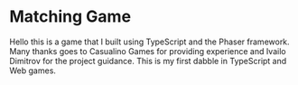 # Matching Game

Hello this is a game that I built using TypeScript and the Phaser framework.
Many thanks goes to Casualino Games for providing experience and Ivailo Dimitrov for the project guidance.
This is my first dabble in TypeScript and Web games.
